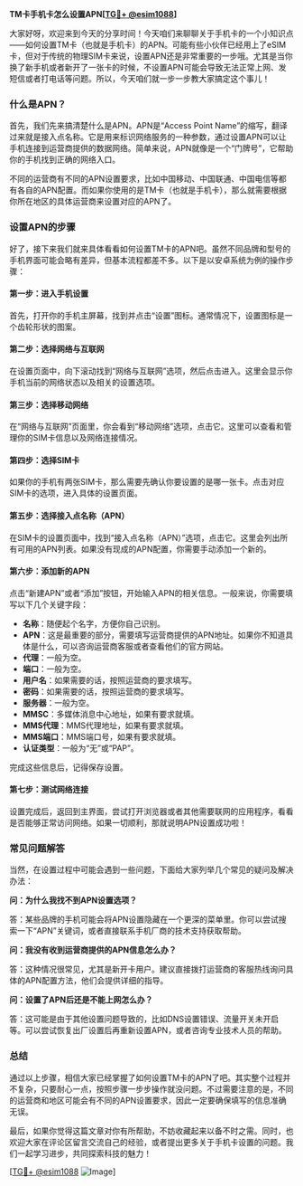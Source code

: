**TM卡手机卡怎么设置APN[[TG💪+ @esim1088](https://t.me/s/esim1088)]**

大家好呀，欢迎来到今天的分享时间！今天咱们来聊聊关于手机卡的一个小知识点——如何设置TM卡（也就是手机卡）的APN。可能有些小伙伴已经用上了eSIM卡，但对于传统的物理SIM卡来说，设置APN还是非常重要的一步哦。尤其是当你换了新手机或者新开了一张卡的时候，不设置APN可能会导致无法正常上网、发短信或者打电话等问题。所以，今天咱们就一步一步教大家搞定这个事儿！

### 什么是APN？

首先，我们先来搞清楚什么是APN。APN是“Access Point Name”的缩写，翻译过来就是接入点名称。它是用来标识网络服务的一种参数，通过设置APN可以让手机连接到运营商提供的数据网络。简单来说，APN就像是一个“门牌号”，它帮助你的手机找到正确的网络入口。

不同的运营商有不同的APN设置要求，比如中国移动、中国联通、中国电信等都有各自的APN配置。而如果你使用的是TM卡（也就是手机卡），那么就需要根据你所在地区的具体运营商来设置对应的APN了。

### 设置APN的步骤

好了，接下来我们就来具体看看如何设置TM卡的APN吧。虽然不同品牌和型号的手机界面可能会略有差异，但基本流程都差不多。以下是以安卓系统为例的操作步骤：

#### 第一步：进入手机设置

首先，打开你的手机主屏幕，找到并点击“设置”图标。通常情况下，设置图标是一个齿轮形状的图案。

#### 第二步：选择网络与互联网

在设置页面中，向下滚动找到“网络与互联网”选项，然后点击进入。这里会显示你手机当前的网络状态以及相关的设置选项。

#### 第三步：选择移动网络

在“网络与互联网”页面里，你会看到“移动网络”选项，点击它。这里可以查看和管理你的SIM卡信息以及网络连接情况。

#### 第四步：选择SIM卡

如果你的手机有两张SIM卡，那么需要先确认你要设置的是哪一张卡。点击对应SIM卡的选项，进入具体的设置页面。

#### 第五步：选择接入点名称（APN）

在SIM卡的设置页面中，找到“接入点名称（APN）”选项，点击它。这里会列出所有可用的APN列表。如果没有现成的APN配置，你需要手动添加一个新的。

#### 第六步：添加新的APN

点击“新建APN”或者“添加”按钮，开始输入APN的相关信息。一般来说，你需要填写以下几个关键字段：

- **名称**：随便起个名字，方便你自己识别。
- **APN**：这是最重要的部分，需要填写运营商提供的APN地址。如果你不知道具体是什么，可以咨询运营商客服或者查看他们的官方网站。
- **代理**：一般为空。
- **端口**：一般为空。
- **用户名**：如果需要的话，按照运营商的要求填写。
- **密码**：如果需要的话，按照运营商的要求填写。
- **服务器**：一般为空。
- **MMSC**：多媒体消息中心地址，如果有要求就填。
- **MMS代理**：MMS代理地址，如果有要求就填。
- **MMS端口**：MMS端口号，如果有要求就填。
- **认证类型**：一般为“无”或“PAP”。

完成这些信息后，记得保存设置。

#### 第七步：测试网络连接

设置完成后，返回到主界面，尝试打开浏览器或者其他需要联网的应用程序，看看是否能够正常访问网络。如果一切顺利，那就说明APN设置成功啦！

### 常见问题解答

当然，在设置过程中可能会遇到一些问题，下面给大家列举几个常见的疑问及解决办法：

**问：为什么我找不到APN设置选项？**

答：某些品牌的手机可能会将APN设置隐藏在一个更深的菜单里。你可以尝试搜索一下“APN”关键词，或者直接联系手机厂商的技术支持获取帮助。

**问：我没有收到运营商提供的APN信息怎么办？**

答：这种情况很常见，尤其是新开卡用户。建议直接拨打运营商的客服热线询问具体的APN配置方法，他们会提供详细的指导。

**问：设置了APN后还是不能上网怎么办？**

答：这可能是由于其他设置问题导致的，比如DNS设置错误、流量开关未开启等。可以尝试恢复出厂设置后再重新设置APN，或者咨询专业技术人员的帮助。

### 总结

通过以上步骤，相信大家已经掌握了如何设置TM卡的APN了吧。其实整个过程并不复杂，只要耐心一点，按照步骤一步步操作就没问题。不过需要注意的是，不同的运营商和地区可能会有不同的APN设置要求，因此一定要确保填写的信息准确无误。

最后，如果你觉得这篇文章对你有所帮助，不妨收藏起来以备不时之需。同时，也欢迎大家在评论区留言交流自己的经验，或者提出更多关于手机卡设置的问题。我们一起学习进步，共同探索科技的魅力！

[[TG💪+ @esim1088](https://t.me/s/esim1088) ![Image](https://i.postimg.cc/4NQfJmqS/Snipaste-2025-05-13-00-14-12.png)]